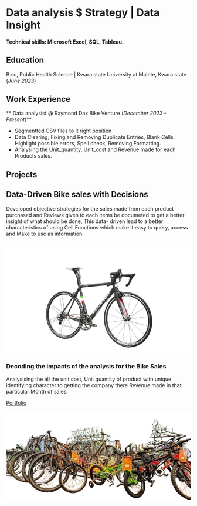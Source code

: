 # Data analysis $ Strategy | Data Insight

#### Technical skills: Microsoft Excel, SQL, Tableau.

## Education
B.sc, Public Health Science | Kwara state University at Malete, Kwara state (_June 2023_)

## Work Experience
** Data analysist @ Raymond Dax Bike Venture (_December 2022 - Present_)**
- Segmentted CSV files to it right position
- Data Clearing; Fixing and Removing Duplicate Entries, Blank Cells, Highlight possible errors, Spell check, Removing Formatting.
- Analysing the Unit_quantity, Unit_cost and Revenue made for each Products sales.

## Projects
## Data-Driven Bike sales with Decisions
Developed objective strategies for the sales made from each product purchased and Reviews given to each items be documeted to get a better insight of what should be done, This data- driven lead to a better characteristics of using Cell Functions which make it easy to query, access and Make to use as information.

![Bike sales Discovery](assets/img/Bike_sales_Discovery.jpg)

### Decoding the impacts of the analysis for the Bike Sales

Analysising the all the unit cost, Unit quantity of product with unique identifying character to getting the company there Revenue made in that particular Month of sales.

[Portfolio](https://1drv.ms/x/s!Aj7H_ciciO-dhV9AEWQlwbjEdyao?e=XZSyTP)

![Bike study](assets/img/Bike_Study.jpg)
